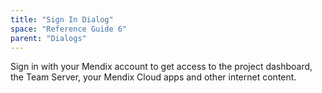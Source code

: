 ```yaml
---
title: "Sign In Dialog"
space: "Reference Guide 6"
parent: "Dialogs"
---
```

Sign in with your Mendix account to get access to the project dashboard, the Team Server, your Mendix Cloud apps and other internet content.
